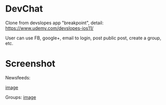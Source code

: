 # DevChat
Clone from devslopes app "breakpoint", detail: https://www.udemy.com/devslopes-ios11/ 

User can use FB, google+, email to login,
post public post, create a group, etc.

# Screenshot

Newsfeeds:

[image](https://github.com/CyuanChen/DevChat/blob/master/%E8%9E%A2%E5%B9%95%E5%BF%AB%E7%85%A7%202017-12-19%20%E4%B8%8B%E5%8D%885.41.24.png)

Groups: 
[image](https://github.com/CyuanChen/DevChat/blob/master/%E8%9E%A2%E5%B9%95%E5%BF%AB%E7%85%A7%202017-12-19%20%E4%B8%8B%E5%8D%885.42.21.png)


